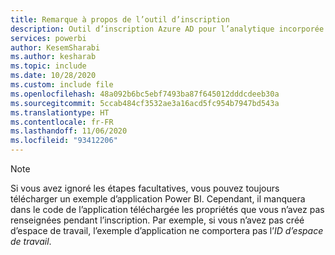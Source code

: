 ```yaml
---
title: Remarque à propos de l’outil d’inscription
description: Outil d’inscription Azure AD pour l’analytique incorporée Power BI, remarque finale
services: powerbi
author: KesemSharabi
ms.author: kesharab
ms.topic: include
ms.date: 10/28/2020
ms.custom: include file
ms.openlocfilehash: 48a092b6bc5ebf7493ba87f645012dddcdeeb30a
ms.sourcegitcommit: 5ccab484cf3532ae3a16acd5fc954b7947bd543a
ms.translationtype: HT
ms.contentlocale: fr-FR
ms.lasthandoff: 11/06/2020
ms.locfileid: "93412206"
---
```

>[!NOTE]
>Si vous avez ignoré les étapes facultatives, vous pouvez toujours télécharger un exemple d’application Power BI. Cependant, il manquera dans le code de l’application téléchargée les propriétés que vous n’avez pas renseignées pendant l’inscription. Par exemple, si vous n’avez pas créé d’espace de travail, l’exemple d’application ne comportera pas l’*ID d’espace de travail*.